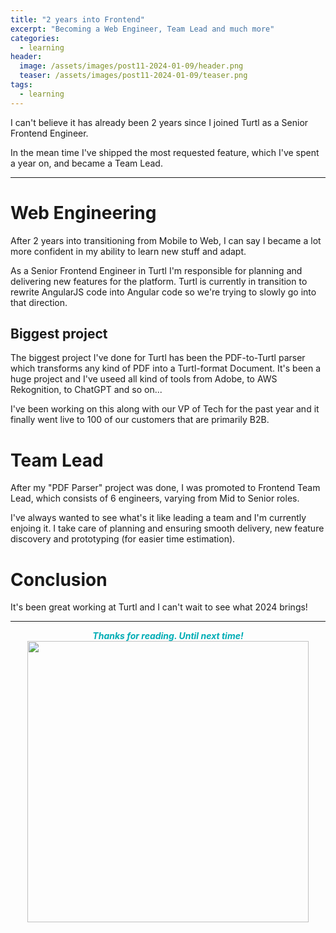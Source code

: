 ```yaml
---
title: "2 years into Frontend"
excerpt: "Becoming a Web Engineer, Team Lead and much more"
categories:
  - learning
header:
  image: /assets/images/post11-2024-01-09/header.png
  teaser: /assets/images/post11-2024-01-09/teaser.png
tags:
  - learning
---
```


I can't believe it has already been 2 years since I joined Turtl as a Senior Frontend Engineer.

In the mean time I've shipped the most requested feature, which I've spent a year on, and became a Team Lead.

---

# Web Engineering

After 2 years into transitioning from Mobile to Web, I can say I became a lot more confident in my ability to learn new stuff and adapt.

As a Senior Frontend Engineer in Turtl I'm responsible for planning and delivering new features for the platform.
Turtl is currently in transition to rewrite AngularJS code into Angular code so we're trying to slowly go into that direction.

## Biggest project

The biggest project I've done for Turtl has been the PDF-to-Turtl parser which transforms any kind of PDF into a Turtl-format Document.
It's been a huge project and I've useed all kind of tools from Adobe, to AWS Rekognition, to ChatGPT and so on...

I've been working on this along with our VP of Tech for the past year and it finally went live to 100 of our customers that are primarily B2B.

# Team Lead

After my "PDF Parser" project was done, I was promoted to Frontend Team Lead, which consists of 6 engineers, varying from Mid to Senior roles.

I've always wanted to see what's it like leading a team and I'm currently enjoing it.
I take care of planning and ensuring smooth delivery, new feature discovery and prototyping (for easier time estimation).

# Conclusion

It's been great working at Turtl and I can't wait to see what 2024 brings!

--- 

<center style="color:#00adb5"><b><i>Thanks for reading. Until next time!</i></b></center> 
<center><img width="450px" src="https://c.tenor.com/hEV7xHdXGzgAAAAC/goodbye.gif"/></center>
